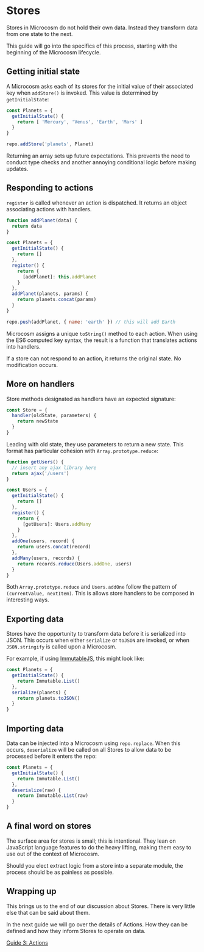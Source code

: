 # Stores

Stores in Microcosm do not hold their own data. Instead they transform data from one state to the next.

This guide will go into the specifics of this process, starting with the beginning of the Microcosm lifecycle.


## Getting initial state

A Microcosm asks each of its stores for the initial value of their
associated key when `addStore()` is invoked. This value is determined by
`getInitialState`:

```javascript
const Planets = {
  getInitialState() {
    return [ 'Mercury', 'Venus', 'Earth', 'Mars' ]
  }
}

repo.addStore('planets', Planet)
```

Returning an array sets up future expectations. This prevents the need to conduct type checks and another annoying conditional logic before making updates.

## Responding to actions

`register` is called whenever an action is dispatched. It returns an object associating actions with handlers.

```javascript
function addPlanet(data) {
  return data
}

const Planets = {
  getInitialState() {
    return []
  },
  register() {
    return {
      [addPlanet]: this.addPlanet
    }
  },
  addPlanet(planets, params) {
    return planets.concat(params)
  }
}

repo.push(addPlanet, { name: 'earth' }) // this will add Earth
```

Microcosm assigns a unique `toString()` method to each action. When using the ES6 computed key syntax, the result is a function that translates actions into handlers.

If a store can not respond to an action, it returns the original state. No modification occurs.

## More on handlers

Store methods designated as handlers have an expected signature:

```javascript
const Store = {
  handler(oldState, parameters) {
    return newState
  }
}
```

Leading with old state, they use parameters to return a new state. This format has particular cohesion with `Array.prototype.reduce`:

```javascript
function getUsers() {
  // insert any ajax library here
  return ajax('/users')
}

const Users = {
  getInitialState() {
    return []
  },
  register() {
    return {
      [getUsers]: Users.addMany
    }
  },
  addOne(users, record) {
    return users.concat(record)
  },
  addMany(users, records) {
    return records.reduce(Users.addOne, users)
  }
}
```

Both `Array.prototype.reduce` and `Users.addOne` follow the pattern of `(currentValue, nextItem)`. This is allows store handlers to be composed in interesting ways.

## Exporting data

Stores have the opportunity to transform data before it is serialized into JSON. This occurs when either `serialize` or `toJSON` are invoked, or when `JSON.stringify` is called upon a Microcosm.

For example, if using
[ImmutableJS](https://github.com/facebook/immutable-js), this might
look like:

```javascript
const Planets = {
  getInitialState() {
    return Immutable.List()
  },
  serialize(planets) {
    return planets.toJSON()
  }
}
```

## Importing data

Data can be injected into a Microcosm using `repo.replace`. When this occurs, `deserialize` will be called on all Stores to allow data to be processed before it enters the repo:

```javascript
const Planets = {
  getInitialState() {
    return Immutable.List()
  },
  deserialize(raw) {
    return Immutable.List(raw)
  }
}
```

## A final word on stores

The surface area for stores is small; this is intentional. They lean on JavaScript language features to do the heavy lifting, making them easy to use out of the context of Microcosm.

Should you elect extract logic from a store into a separate module, the process should be as painless as possible.

## Wrapping up

This brings us to the end of our discussion about Stores. There is very little else that can be said about them.

In the next guide we will go over the details of Actions. How they can be defined and how they inform Stores to operate on data.

[Guide 3: Actions](./03-actions.md)

